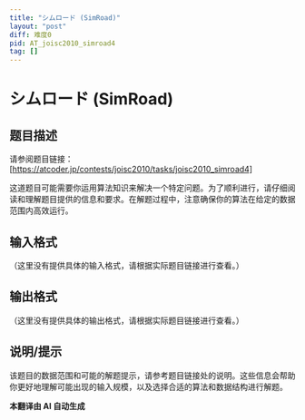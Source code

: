 ```yaml
---
title: "シムロード (SimRoad)"
layout: "post"
diff: 难度0
pid: AT_joisc2010_simroad4
tag: []
---
```


# シムロード (SimRoad)

## 题目描述

请参阅题目链接：[https://atcoder.jp/contests/joisc2010/tasks/joisc2010_simroad4]

这道题目可能需要你运用算法知识来解决一个特定问题。为了顺利进行，请仔细阅读和理解题目提供的信息和要求。在解题过程中，注意确保你的算法在给定的数据范围内高效运行。

## 输入格式

（这里没有提供具体的输入格式，请根据实际题目链接进行查看。）

## 输出格式

（这里没有提供具体的输出格式，请根据实际题目链接进行查看。）

## 说明/提示

该题目的数据范围和可能的解题提示，请参考题目链接处的说明。这些信息会帮助你更好地理解可能出现的输入规模，以及选择合适的算法和数据结构进行解题。

 **本翻译由 AI 自动生成**

